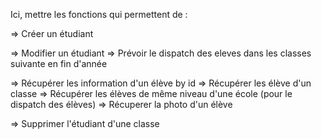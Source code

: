 Ici, mettre les fonctions qui permettent de :

=> Créer un étudiant

=> Modifier un étudiant
=> Prévoir le dispatch des eleves dans les classes suivante en fin d'année

=> Récupérer les information d'un élève by id
=> Récupérer les élève d'un classe
=> Récupérer les élèves de même niveau d'une école (pour le dispatch des élèves)
=> Récuperer la photo d'un élève

=> Supprimer l'étudiant d'une classe
